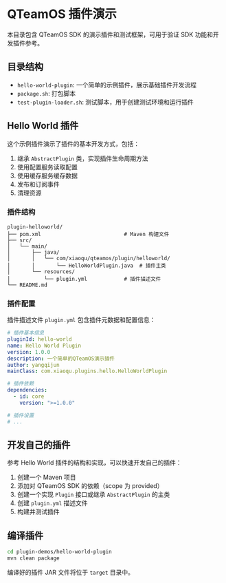 # QTeamOS 插件演示

本目录包含 QTeamOS SDK 的演示插件和测试框架，可用于验证 SDK 功能和开发插件参考。

## 目录结构

- `hello-world-plugin`: 一个简单的示例插件，展示基础插件开发流程
- `package.sh`: 打包脚本 
- `test-plugin-loader.sh`: 测试脚本，用于创建测试环境和运行插件




## Hello World 插件

这个示例插件演示了插件的基本开发方式，包括：

1. 继承 `AbstractPlugin` 类，实现插件生命周期方法
2. 使用配置服务读取配置
3. 使用缓存服务缓存数据
4. 发布和订阅事件
5. 清理资源

### 插件结构

```
plugin-helloworld/
├── pom.xml                           # Maven 构建文件
├── src/
│   └── main/
│       ├── java/
│       │   └── com/xiaoqu/qteamos/plugin/helloworld/
│       │       └── HelloWorldPlugin.java  # 插件主类
│       └── resources/
│           └── plugin.yml            # 插件描述文件
└── README.md
```

### 插件配置

插件描述文件 `plugin.yml` 包含插件元数据和配置信息：

```yaml
# 插件基本信息
pluginId: hello-world
name: Hello World Plugin
version: 1.0.0
description: 一个简单的QTeamOS演示插件
author: yangqijun
mainClass: com.xiaoqu.plugins.hello.HelloWorldPlugin

# 插件依赖
dependencies:
  - id: core
    version: ">=1.0.0"

# 插件设置
# ...
```



## 开发自己的插件

参考 Hello World 插件的结构和实现，可以快速开发自己的插件：

1. 创建一个 Maven 项目
2. 添加对 QTeamOS SDK 的依赖（scope 为 provided）
3. 创建一个实现 `Plugin` 接口或继承 `AbstractPlugin` 的主类
4. 创建 `plugin.yml` 描述文件
5. 构建并测试插件

## 编译插件

```bash
cd plugin-demos/hello-world-plugin
mvn clean package
```

编译好的插件 JAR 文件将位于 `target` 目录中。 